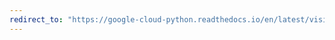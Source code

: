 ```yaml
---
redirect_to: "https://google-cloud-python.readthedocs.io/en/latest/vision/gapic/v1/api.html"
---
```


